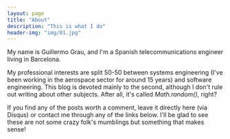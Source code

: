 ```yaml
---
layout: page
title: "About"
description: "This is what I do"
header-img: "img/01.jpg"
---
```


My name is Guillermo Grau, and I'm a Spanish telecommunications engineer living in Barcelona.

My professional interests are split 50-50 between systems engineering (I've been working in the aerospace sector for around 15 years) and software engineering. This blog is devoted mainly to the second, although I don't rule out writing about other subjects. After all, it's called *Math.random()*, right?

If you find any of the posts worth a comment, leave it directly here (via Disqus) or contact me through any of the links below. I'll be glad to see these are not some crazy folk's mumblings but something that makes sense!
